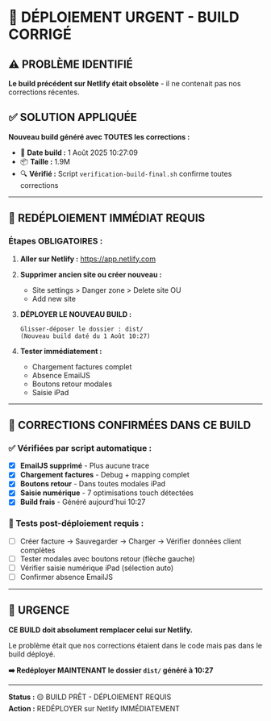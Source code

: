 # 🚨 DÉPLOIEMENT URGENT - BUILD CORRIGÉ

## ⚠️ PROBLÈME IDENTIFIÉ
**Le build précédent sur Netlify était obsolète** - il ne contenait pas nos corrections récentes.

## ✅ SOLUTION APPLIQUÉE
**Nouveau build généré avec TOUTES les corrections :**
- 📅 **Date build :** 1 Août 2025 10:27:09
- 📦 **Taille :** 1.9M  
- 🔍 **Vérifié :** Script `verification-build-final.sh` confirme toutes corrections

---

## 🚀 REDÉPLOIEMENT IMMÉDIAT REQUIS

### Étapes OBLIGATOIRES :

1. **Aller sur Netlify :** https://app.netlify.com

2. **Supprimer ancien site ou créer nouveau :**
   - Site settings > Danger zone > Delete site OU
   - Add new site

3. **DÉPLOYER LE NOUVEAU BUILD :**
   ```
   Glisser-déposer le dossier : dist/
   (Nouveau build daté du 1 Août 10:27)
   ```

4. **Tester immédiatement :**
   - Chargement factures complet
   - Absence EmailJS
   - Boutons retour modales
   - Saisie iPad

---

## 🎯 CORRECTIONS CONFIRMÉES DANS CE BUILD

### ✅ Vérifiées par script automatique :
- [x] **EmailJS supprimé** - Plus aucune trace
- [x] **Chargement factures** - Debug + mapping complet  
- [x] **Boutons retour** - Dans toutes modales iPad
- [x] **Saisie numérique** - 7 optimisations touch détectées
- [x] **Build frais** - Généré aujourd'hui 10:27

### 🧪 Tests post-déploiement requis :
- [ ] Créer facture → Sauvegarder → Charger → Vérifier données client complètes
- [ ] Tester modales avec boutons retour (flèche gauche)
- [ ] Vérifier saisie numérique iPad (sélection auto)
- [ ] Confirmer absence EmailJS

---

## 🚨 URGENCE

**CE BUILD doit absolument remplacer celui sur Netlify.**

Le problème était que nos corrections étaient dans le code mais pas dans le build déployé.

**➡️ Redéployer MAINTENANT le dossier `dist/` généré à 10:27**

---

**Status :** 🟡 BUILD PRÊT - DÉPLOIEMENT REQUIS  
**Action :** REDÉPLOYER sur Netlify IMMÉDIATEMENT
